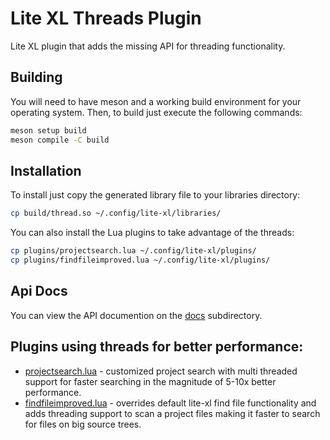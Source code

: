 # Lite XL Threads Plugin

Lite XL plugin that adds the missing API for threading functionality.

## Building

You will need to have meson and a working build environment for your operating
system. Then, to build just execute the following commands:

```sh
meson setup build
meson compile -C build
```

## Installation

To install just copy the generated library file to your libraries directory:

```sh
cp build/thread.so ~/.config/lite-xl/libraries/
```

You can also install the Lua plugins to take advantage of the threads:

```sh
cp plugins/projectsearch.lua ~/.config/lite-xl/plugins/
cp plugins/findfileimproved.lua ~/.config/lite-xl/plugins/
```

## Api Docs

You can view the API documention on the [docs](docs/thread.lua) subdirectory.

## Plugins using threads for better performance:

* [projectsearch.lua](plugins/projectsearch.lua) -
  customized project search with multi threaded support for faster searching
  in the magnitude of 5-10x better performance.
* [findfileimproved.lua](plugins/findfileimproved.lua) -
  overrides default lite-xl find file functionality and adds threading support
  to scan a project files making it faster to search for files on big source trees.
